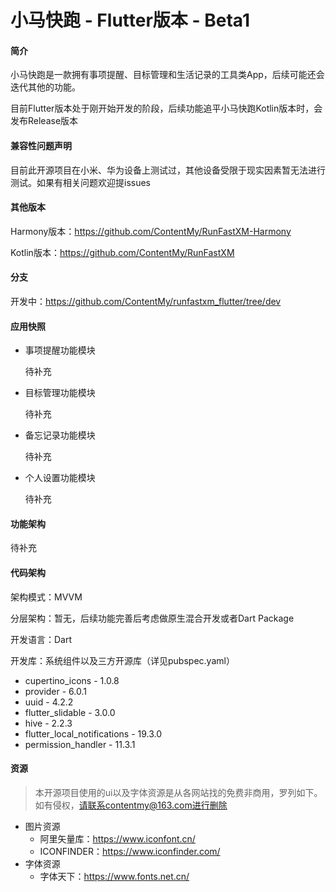 # 小马快跑 - Flutter版本 - Beta1

#### 简介

小马快跑是一款拥有事项提醒、目标管理和生活记录的工具类App，后续可能还会迭代其他的功能。

目前Flutter版本处于刚开始开发的阶段，后续功能追平小马快跑Kotlin版本时，会发布Release版本

#### 兼容性问题声明
目前此开源项目在小米、华为设备上测试过，其他设备受限于现实因素暂无法进行测试。如果有相关问题欢迎提issues

#### 其他版本
Harmony版本：https://github.com/ContentMy/RunFastXM-Harmony

Kotlin版本：https://github.com/ContentMy/RunFastXM

#### 分支

开发中：https://github.com/ContentMy/runfastxm_flutter/tree/dev

#### 应用快照

* 事项提醒功能模块

  待补充

* 目标管理功能模块

  待补充

* 备忘记录功能模块

  待补充

* 个人设置功能模块

  待补充

#### 功能架构
待补充

#### 代码架构

架构模式：MVVM

分层架构：暂无，后续功能完善后考虑做原生混合开发或者Dart Package

开发语言：Dart

开发库：系统组件以及三方开源库（详见pubspec.yaml）

* cupertino_icons - 1.0.8
* provider - 6.0.1
* uuid - 4.2.2
* flutter_slidable - 3.0.0
* hive - 2.2.3
* flutter_local_notifications - 19.3.0
* permission_handler - 11.3.1



#### 资源

> 本开源项目使用的ui以及字体资源是从各网站找的免费非商用，罗列如下。如有侵权，请联系contentmy@163.com进行删除

* 图片资源
    * 阿里矢量库：https://www.iconfont.cn/
    * ICONFINDER：https://www.iconfinder.com/
* 字体资源
    * 字体天下：https://www.fonts.net.cn/



